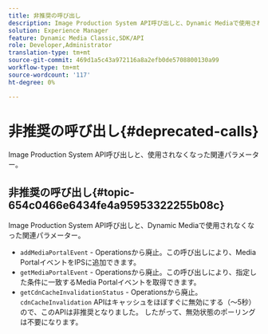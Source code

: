 ```yaml
---
title: 非推奨の呼び出し
description: Image Production System API呼び出しと、Dynamic Mediaで使用されなくなった関連パラメーター。
solution: Experience Manager
feature: Dynamic Media Classic,SDK/API
role: Developer,Administrator
translation-type: tm+mt
source-git-commit: 469d1a5c43a972116a8a2efb0de5708800130a99
workflow-type: tm+mt
source-wordcount: '117'
ht-degree: 0%

---
```



# 非推奨の呼び出し{#deprecated-calls}

Image Production System API呼び出しと、使用されなくなった関連パラメーター。

## 非推奨の呼び出し{#topic-654c0466e6434fe4a95953322255b08c}

Image Production System API呼び出しと、Dynamic Mediaで使用されなくなった関連パラメーター。

* `addMediaPortalEvent` - Operationsから廃止。この呼び出しにより、Media PortalイベントをIPSに追加できます。
* `getMediaPortalEvent` - Operationsから廃止。この呼び出しにより、指定した条件に一致するMedia Portalイベントを取得できます。
* `getCdnCacheInvalidationStatus` - Operationsから廃止。`cdnCacheInvalidation` APIはキャッシュをほぼすぐに無効にする（～5秒）ので、このAPIは非推奨となりました。 したがって、無効状態のポーリングは不要になります。

